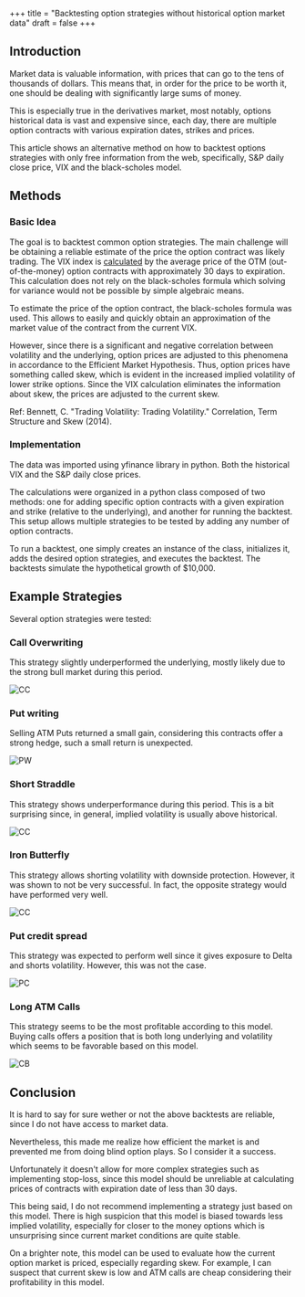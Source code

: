+++
title = "Backtesting option strategies without historical option market data"
draft = false
+++


<!-- ![My Logo](/images/logo1.png) -->


## Introduction

Market data is valuable information, with prices that can go to the tens of thousands of dollars. This means that, in order for the price to be worth it, one should be dealing with significantly large sums of money.

This is especially true in the derivatives market, most notably, options historical data is vast and expensive since, each day, there are multiple option contracts with various expiration dates, strikes and prices.

This article shows an alternative method on how to backtest options strategies with only free information from the web, specifically, S&P daily close price, VIX and the black-scholes model.

## Methods

### Basic Idea

The goal is to backtest common option strategies. The main challenge will be obtaining a reliable estimate of the price the option contract was likely trading. The VIX index is [calculated](https://www.sfu.ca/~poitras/419_VIX.pdf) by the average price of the OTM (out-of-the-money) option contracts with approximately 30 days to expiration. This calculation does not rely on the black-scholes formula which solving for variance would not be possible by simple algebraic means.

To estimate the price of the option contract, the black-scholes formula was used. This allows to easily and quickly obtain an approximation of the market value of the contract from the current VIX.

However, since there is a significant and negative correlation between volatility and the underlying, option prices are adjusted to this phenomena in accordance to the Efficient Market Hypothesis. Thus, option prices have something called skew, which is evident in the increased implied volatility of lower strike options. Since the VIX calculation eliminates the information about skew, the prices are adjusted to the current skew.

Ref: Bennett, C. "Trading Volatility: Trading Volatility." Correlation, Term Structure and Skew (2014).

### Implementation

The data was imported using yfinance library in python. Both the historical VIX and the S&P daily close prices.

The calculations were organized in a python class composed of two methods: one for adding specific option contracts with a given expiration and strike (relative to the underlying), and another for running the backtest. This setup allows multiple strategies to be tested by adding any number of option contracts.

To run a backtest, one simply creates an instance of the class, initializes it, adds the desired option strategies, and executes the backtest. The backtests simulate the hypothetical growth of $10,000.

## Example Strategies

Several option strategies were tested:

### Call Overwriting

This strategy slightly underperformed the underlying, mostly likely due to the strong bull market during this period.

![CC](/mywebsite/images/article1/CoveredCallstrat.png)

### Put writing

Selling ATM Puts returned a small gain, considering this contracts offer a strong hedge, such a small return is unexpected.

![PW](/mywebsite/images/article1/PutWritingStrat.png)

### Short Straddle

This strategy shows underperformance during this period. This is a bit surprising since, in general, implied volatility is usually above historical.

![CC](/mywebsite/images/article1/ShortStraddle.png)

### Iron Butterfly

This strategy allows shorting volatility with downside protection. However, it was shown to not be very successful. In fact, the opposite strategy would have performed very well.

![CC](/mywebsite/images/article1/IronButterfly.png)

### Put credit spread

This strategy was expected to perform well since it gives exposure to Delta and shorts volatility. However, this was not the case.

![PC](/mywebsite/images/article1/PutCreditSpread.png)

### Long ATM Calls

This strategy seems to be the most profitable according to this model. Buying calls offers a position that is both long underlying and volatility which seems to be favorable based on this model.

![CB](/mywebsite/images/article1/Calls.png)

## Conclusion

It is hard to say for sure wether or not the above backtests are reliable, since I do not have access to market data.

Nevertheless, this made me realize how efficient the market is and prevented me from doing blind option plays. So I consider it a success.

Unfortunately it doesn't allow for more complex strategies such as implementing stop-loss, since this model should be unreliable at calculating prices of contracts with expiration date of less than 30 days.

This being said, I do not recommend implementing a strategy just based on this model. There is high suspicion that this model is biased towards less implied volatility, especially for closer to the money options which is unsurprising since current market conditions are quite stable.

On a brighter note, this model can be used to evaluate how the current option market is priced, especially regarding skew. For example, I can suspect that current skew is low and ATM calls are cheap considering their profitability in this model.

